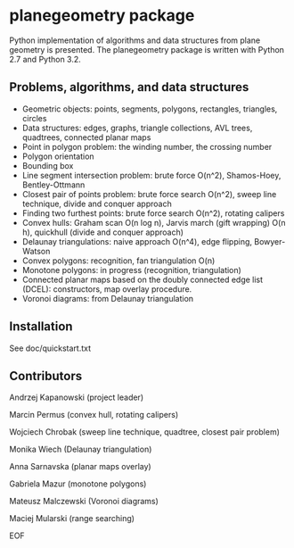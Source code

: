 # planegeometry package

Python implementation of algorithms and data structures
from plane geometry is presented.
The planegeometry package is written with Python 2.7 and Python 3.2.

## Problems, algorithms, and data structures

* Geometric objects: points, segments, polygons, rectangles, triangles, circles
* Data structures: edges, graphs, triangle collections, AVL trees, 
quadtrees, connected planar maps
* Point in polygon problem: the winding number, the crossing number
* Polygon orientation
* Bounding box
* Line segment intersection problem: 
brute force O(n^2), Shamos-Hoey, Bentley-Ottmann
* Closest pair of points problem: brute force search O(n^2), 
sweep line technique, divide and conquer approach
* Finding two furthest points: brute force search O(n^2), rotating calipers
* Convex hulls: Graham scan O(n log n), Jarvis march (gift wrapping) O(n h), 
quickhull (divide and conquer approach)
* Delaunay triangulations: naive approach O(n^4), edge flipping, Bowyer-Watson
* Convex polygons: recognition, fan triangulation O(n)
* Monotone polygons: in progress (recognition, triangulation)
* Connected planar maps based on the doubly connected edge list (DCEL): 
constructors, map overlay procedure.
* Voronoi diagrams: from Delaunay triangulation

## Installation

See doc/quickstart.txt

## Contributors

Andrzej Kapanowski (project leader)

Marcin Permus (convex hull, rotating calipers)

Wojciech Chrobak (sweep line technique, quadtree, closest pair problem)

Monika Wiech (Delaunay triangulation)

Anna Sarnavska (planar maps overlay)

Gabriela Mazur (monotone polygons)

Mateusz Malczewski (Voronoi diagrams)

Maciej Mularski (range searching)

EOF
